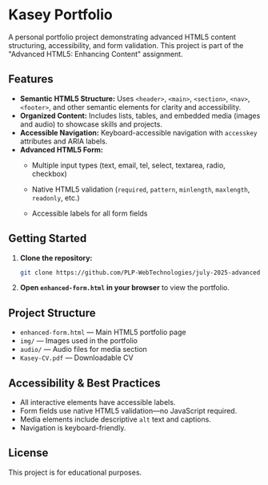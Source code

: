 # Kasey Portfolio

A personal portfolio project demonstrating advanced HTML5 content structuring, accessibility, and form validation. This project is part of the "Advanced HTML5: Enhancing Content" assignment.

## Features

- **Semantic HTML5 Structure:** Uses `<header>`, `<main>`, `<section>`, `<nav>`, `<footer>`, and other semantic elements for clarity and accessibility.
- **Organized Content:** Includes lists, tables, and embedded media (images and audio) to showcase skills and projects.
- **Accessible Navigation:** Keyboard-accessible navigation with `accesskey` attributes and ARIA labels.
- **Advanced HTML5 Form:**  
  - Multiple input types (text, email, tel, select, textarea, radio, checkbox)

  - Native HTML5 validation (`required`, `pattern`, `minlength`, `maxlength`, `readonly`, etc.)
  - Accessible labels for all form fields

## Getting Started

1. **Clone the repository:**
   ```sh
   git clone https://github.com/PLP-WebTechnologies/july-2025-advanced-html5-enhancing-content-kasey-okm.git
   ```
2. **Open `enhanced-form.html` in your browser** to view the portfolio.

## Project Structure

- `enhanced-form.html` — Main HTML5 portfolio page
- `img/` — Images used in the portfolio
- `audio/` — Audio files for media section
- `Kasey-CV.pdf` — Downloadable CV

## Accessibility & Best Practices

- All interactive elements have accessible labels.
- Form fields use native HTML5 validation—no JavaScript required.
- Media elements include descriptive `alt` text and captions.
- Navigation is keyboard-friendly.

## License

This project is for educational purposes.